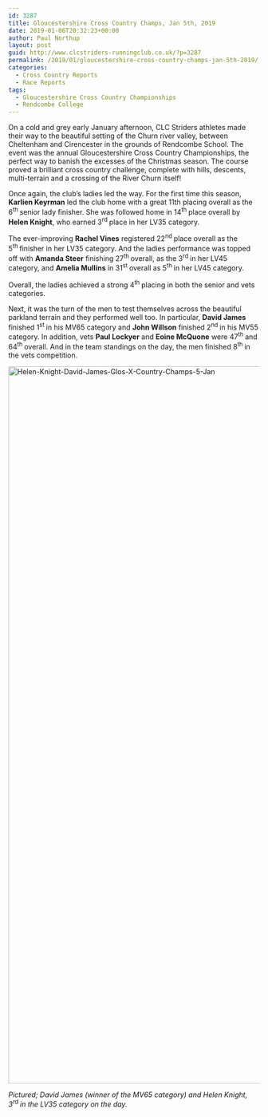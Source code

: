 ```yaml
---
id: 3287
title: Gloucestershire Cross Country Champs, Jan 5th, 2019
date: 2019-01-06T20:32:23+00:00
author: Paul Northup
layout: post
guid: http://www.clcstriders-runningclub.co.uk/?p=3287
permalink: /2019/01/gloucestershire-cross-country-champs-jan-5th-2019/
categories:
  - Cross Country Reports
  - Race Reports
tags:
  - Gloucestershire Cross Country Championships
  - Rendcombe College
---
```

On a cold and grey early January afternoon, CLC Striders athletes made their way to the beautiful setting of the Churn river valley, between Cheltenham and Cirencester in the grounds of Rendcombe School. The event was the annual Gloucestershire Cross Country Championships, the perfect way to banish the excesses of the Christmas season. The course proved a brilliant cross country challenge, complete with hills, descents, multi-terrain and a crossing of the River Churn itself!

Once again, the club’s ladies led the way. For the first time this season, **Karlien Keyrman** led the club home with a great 11th placing overall as the 6<sup>th </sup>senior lady finisher. She was followed home in 14<sup>th </sup>place overall by **Helen Knight**, who earned 3<sup>rd </sup>place in her LV35 category.

The ever-improving **Rachel Vines** registered 22<sup>nd </sup>place overall as the 5<sup>th </sup>finisher in her LV35 category. And the ladies performance was topped off with **Amanda Steer** finishing 27<sup>th </sup>overall, as the 3<sup>rd </sup>in her LV45 category, and **Amelia Mullins** in 31<sup>st </sup>overall as 5<sup>th </sup>in her LV45 category.

Overall, the ladies achieved a strong 4<sup>th </sup>placing in both the senior and vets categories.

Next, it was the turn of the men to test themselves across the beautiful parkland terrain and they performed well too. In particular, **David James** finished 1<sup>st </sup>in his MV65 category and **John Willson** finished 2<sup>nd </sup>in his MV55 category. In addition, vets **Paul Lockyer** and **Eoine McQuone** were 47<sup>th </sup>and 64<sup>th </sup>overall. And in the team standings on the day, the men finished 8<sup>th </sup>in the vets competition.

[<img class="alignnone wp-image-3288" src="http://www.clcstriders-runningclub.co.uk/wplive/wp-content/uploads/2019/01/Helen-Knight-David-James-Glos-X-Country-Champs-5-Jan.jpg" alt="Helen-Knight-David-James-Glos-X-Country-Champs-5-Jan" width="800" height="1438" srcset="http://www.clcstriders-runningclub.co.uk/wplive/wp-content/uploads/2019/01/Helen-Knight-David-James-Glos-X-Country-Champs-5-Jan.jpg 534w, http://www.clcstriders-runningclub.co.uk/wplive/wp-content/uploads/2019/01/Helen-Knight-David-James-Glos-X-Country-Champs-5-Jan-167x300.jpg 167w" sizes="(max-width: 800px) 100vw, 800px" />](http://www.clcstriders-runningclub.co.uk/wplive/wp-content/uploads/2019/01/Helen-Knight-David-James-Glos-X-Country-Champs-5-Jan.jpg)

_Pictured; David James (winner of the MV65 category) and Helen Knight, 3<sup>rd </sup>in the LV35 category on the day._

&nbsp;

&nbsp;